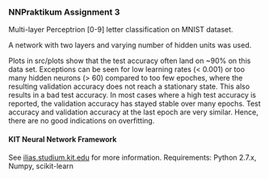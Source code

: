 ### NNPraktikum Assignment 3
Multi-layer Perceptrion [0-9] letter classification on MNIST dataset.

A network with two layers and varying number of hidden units was used. 

Plots in src/plots show that the test accuracy often land on ~90% on this data set. Exceptions can be seen for low learning rates (< 0.001) or too many hidden neurons (> 60) compared to too few epoches, where the resulting validation accuracy does not reach a stationary state. This also results in a bad test accuracy. 
In most cases where a high test accuracy is reported, the validation accuracy has stayed stable over many epochs. 
Test accuracy and validation accuracy at the last epoch are very similar. Hence, there are no good indications on overfitting.

#### KIT Neural Network Framework
See [ilias.studium.kit.edu](https://ilias.studium.kit.edu/goto_produktiv_crs_413999.html)
for more information.
Requirements: Python 2.7.x, Numpy, scikit-learn

